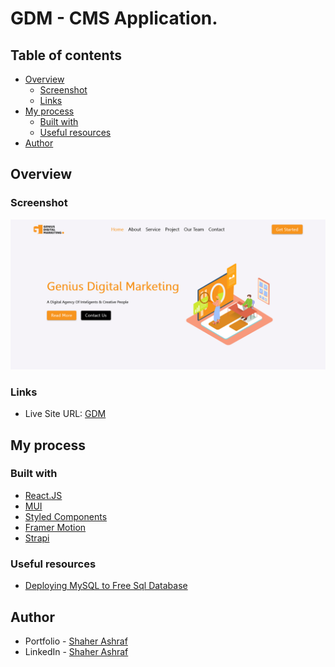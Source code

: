 # GDM - CMS Application.

## Table of contents

- [Overview](#overview)
  - [Screenshot](#screenshot)
  - [Links](#links)
- [My process](#my-process)
  - [Built with](#built-with)
  - [Useful resources](#useful-resources)
- [Author](#author)

## Overview

### Screenshot

![](./frontend/src/assets/Screenshot.png)

### Links

- Live Site URL: [GDM](https://genius-digital-marketing.vercel.app/)

## My process

### Built with

- [React.JS](https://react.dev/)
- [MUI](https://mui.com/)
- [Styled Components](https://styled-components.com/)
- [Framer Motion](https://www.framer.com/motion/)
- [Strapi](https://strapi.io/)

### Useful resources

- [Deploying MySQL to Free Sql Database](https://www.freesqldatabase.com/)

## Author

- Portfolio - [Shaher Ashraf](https://thegoat7.netlify.app/)
- LinkedIn - [Shaher Ashraf](https://www.linkedin.com/in/shaher88223/)
